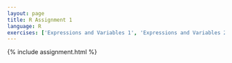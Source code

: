 ```yaml
---
layout: page
title: R Assignment 1
language: R
exercises: ['Expressions and Variables 1', 'Expressions and Variables 2', 'Expressions and Variables 3', 'Functions 1', 'Expressions and Variables 4', 'Expressions and Variables 5', 'Data Analysis']
---
```


{% include assignment.html %}
